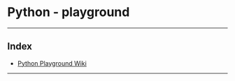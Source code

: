 # Python - playground

___

## Index

- [Python Playground Wiki](https://github.com/Ravi-Upadhyay/python-playground/wiki)


___
